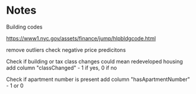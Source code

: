 # Notes

Building codes 

https://www1.nyc.gov/assets/finance/jump/hlpbldgcode.html


remove outliers
check negative price predicitons


Check if building or tax class changes
    could mean redeveloped housing
    add column "classChanged" - 1 if yes, 0 if no

Check if apartment number is present
    add column "hasApartmentNumber" - 1 or 0